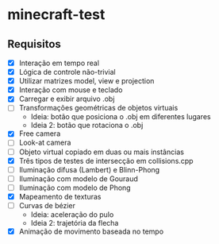 # minecraft-test

## Requisitos

- [x] Interação em tempo real
- [x] Lógica de controle não-trivial
- [x] Utilizar matrizes model, view e projection
- [x] Interação com mouse e teclado
- [x] Carregar e exibir arquivo .obj
- [ ] Transformações geométricas de objetos virtuais
  - Ideia: botão que posiciona o .obj em diferentes lugares
  - Ideia 2: botão que rotaciona o .obj
- [x] Free camera
- [ ] Look-at camera
- [ ] Objeto virtual copiado em duas ou mais instâncias
- [x] Três tipos de testes de intersecção em collisions.cpp
- [ ] Iluminação difusa (Lambert) e Blinn-Phong
- [ ] Iluminação com modelo de Gouraud
- [ ] Iluminação com modelo de Phong
- [x] Mapeamento de texturas
- [ ] Curvas de bézier
  - Ideia: aceleração do pulo
  - Ideia 2: trajetória da flecha
- [x] Animação de movimento baseada no tempo
